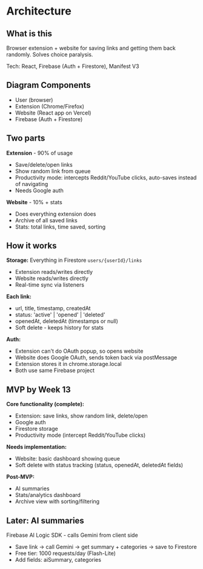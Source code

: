 # Architecture

## What is this
Browser extension + website for saving links and getting them back randomly. Solves choice paralysis.

Tech: React, Firebase (Auth + Firestore), Manifest V3

## Diagram Components
- User (browser)
- Extension (Chrome/Firefox)
- Website (React app on Vercel)
- Firebase (Auth + Firestore)

## Two parts

**Extension** - 90% of usage
- Save/delete/open links
- Show random link from queue
- Productivity mode: intercepts Reddit/YouTube clicks, auto-saves instead of navigating
- Needs Google auth

**Website** - 10% + stats
- Does everything extension does
- Archive of all saved links
- Stats: total links, time saved, sorting

## How it works

**Storage:** Everything in Firestore `users/{userId}/links`
- Extension reads/writes directly
- Website reads/writes directly
- Real-time sync via listeners

**Each link:**
- url, title, timestamp, createdAt
- status: 'active' | 'opened' | 'deleted'
- openedAt, deletedAt (timestamps or null)
- Soft delete - keeps history for stats

**Auth:**
- Extension can't do OAuth popup, so opens website
- Website does Google OAuth, sends token back via postMessage
- Extension stores it in chrome.storage.local
- Both use same Firebase project

## MVP by Week 13

**Core functionality (complete):**
- Extension: save links, show random link, delete/open
- Google auth
- Firestore storage
- Productivity mode (intercept Reddit/YouTube clicks)

**Needs implementation:**
- Website: basic dashboard showing queue
- Soft delete with status tracking (status, openedAt, deletedAt fields)

**Post-MVP:**
- AI summaries
- Stats/analytics dashboard
- Archive view with sorting/filtering

## Later: AI summaries

Firebase AI Logic SDK - calls Gemini from client side
- Save link → call Gemini → get summary + categories → save to Firestore
- Free tier: 1000 requests/day (Flash-Lite)
- Add fields: aiSummary, categories
